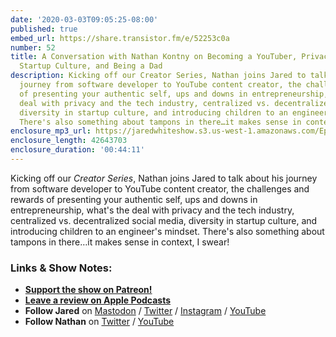 ```yaml
---
date: '2020-03-03T09:05:25-08:00'
published: true
embed_url: https://share.transistor.fm/e/52253c0a
number: 52
title: A Conversation with Nathan Kontny on Becoming a YouTuber, Privacy in Tech,
  Startup Culture, and Being a Dad
description: Kicking off our Creator Series, Nathan joins Jared to talk about his
  journey from software developer to YouTube content creator, the challenges and rewards
  of presenting your authentic self, ups and downs in entrepreneurship, what's the
  deal with privacy and the tech industry, centralized vs. decentralized social media,
  diversity in startup culture, and introducing children to an engineer's mindset.
  There's also something about tampons in there…it makes sense in context, I swear!
enclosure_mp3_url: https://jaredwhiteshow.s3.us-west-1.amazonaws.com/Episode%2052%20-%20A%20Conversation%20with%20Nathan%20Kontny%20on%20Becoming%20a%20YouTuber%2C%20Privacy%20in%20Tech%2C%20Startup%20Culture%2C%20and%20Being%20a%20Dad.mp3
enclosure_length: 42643703
enclosure_duration: '00:44:11'
---
```


Kicking off our *Creator Series*, Nathan joins Jared to talk about his journey from software developer to YouTube content creator, the challenges and rewards of presenting your authentic self, ups and downs in entrepreneurship, what's the deal with privacy and the tech industry, centralized vs. decentralized social media, diversity in startup culture, and introducing children to an engineer's mindset. There's also something about tampons in there…it makes sense in context, I swear!

### Links & Show Notes:

* <a href="https://www.patreon.com/essentiallifejared" rel="payment"><strong>Support the show on Patreon!</strong></a>
* **[Leave a review on Apple Podcasts](https://podcasts.apple.com/us/podcast/the-jared-white-show/id1387528457)**
* **Follow Jared** on [Mastodon](https://openweb.social/@jared) / [Twitter](https://twitter.com/jaredcwhite) / [Instagram](https://instagram.com/essentiallifejared) / [YouTube](https://www.youtube.com/channel/UCx90UL8AZfxSbBbFQ7L2t5w)
* **Follow Nathan** on [Twitter](https://twitter.com/natekontny) / [YouTube](https://www.youtube.com/NathanKontny)